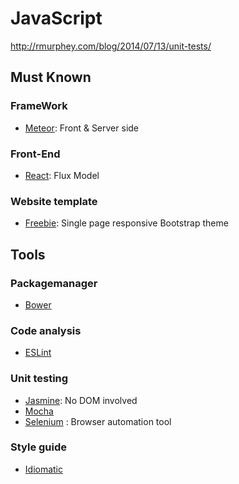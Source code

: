 # JavaScript

http://rmurphey.com/blog/2014/07/13/unit-tests/

## Must Known

### FrameWork

* [Meteor]: Front & Server side

### Front-End

* [React]: Flux Model

### Website template

* [Freebie]: Single page responsive Bootstrap theme
    
## Tools

### Packagemanager

* [Bower]

### Code analysis

* [ESLint]

### Unit testing

* [Jasmine]: No DOM involved
* [Mocha]
* [Selenium] : Browser automation tool

### Style guide

* [Idiomatic]



[Meteor]: https://www.meteor.com/
[React]: https://facebook.github.io/react/index.html
[Freebie]: http://tympanus.net/codrops/2015/03/12/freebie-forkio-one-page-website-template/
[Bower]: http://bower.io/
[ESLint]: http://eslint.org/
[Jasmine]: https://github.com/jasmine/jasmine
[Mocha]: http://mochajs.org/
[Selenium]: http://www.seleniumhq.org/
[Idiomatic]: https://github.com/rwaldron/idiomatic.js



